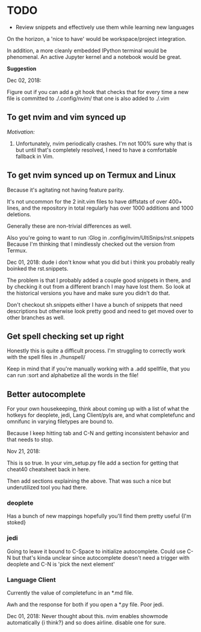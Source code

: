 # TODO

- Review snippets and effectively use them while learning new languages

On the horizon, a 'nice to have' would be workspace/project integration.

In addition, a more cleanly embedded IPython terminal would be phenomenal.
An active Jupyter kernel and a notebook would be great.


**Suggestion**

Dec 02, 2018:

Figure out if you can add a git hook that checks that for every time a new
file is committed to ./.config/nvim/ that one is also added to ./.vim

## To get nvim and vim synced up

*Motivation:*

1. Unfortunately, nvim periodically crashes. I'm not 100% sure why that is
   but until that's completely resolved, I need to have a comfortable fallback
   in Vim.

## To get nvim synced up on Termux and Linux

Because it's agitating not having feature parity.

It's not uncommon for the 2 init.vim files to have diffstats of over 400+ lines,
and the repository in total regularly has over 1000 additions and 1000 deletions.

Generally these are non-trivial differences as well.

Also you're going to want to run :Glog in .config/nvim/UltiSnips/rst.snippets
Because I'm thinking that I mindlessly checked out the version from Termux.

Dec 01, 2018: dude i don't know what you did but i think you probably
really boinked the rst.snippets.


The problem is that I probably added a couple good snippets in there, and by
checking it out from a different branch I may have lost them. So look at the
historical versions you have and make sure you didn't do that.

Don't checkout sh.snippets either I have a bunch of snippets that need
descriptions but otherwise look pretty good and need to get moved over
to other branches as well.


## Get spell checking set up right

Honestly this is quite a difficult process. I'm struggling to correctly work
with the spell files in ./hunspell/

Keep in mind that if you're manually working with a .add spellfile, that you
can run :sort and alphabetize all the words in the file!


## Better autocomplete

For your own housekeeping, think about coming up with a list of what the
hotkeys for deoplete, jedi, Lang Client/pyls are, and what completefunc and
omnifunc in varying filetypes are bound to.

Because I keep hitting tab and C-N and getting inconsistent behavior and
that needs to stop.

Nov 21, 2018:

This is so true. In your vim_setup.py file add a section for getting that cheat40
cheatsheet back in here.

Then add sections explaining the above. That was such a nice but underutilized
tool you had there.

### deoplete

Has a bunch of new mappings hopefully you'll find them pretty useful {I'm stoked}

### jedi

Going to leave it bound to C-Space to initialize autocomplete. Could use C-N
but that's kinda unclear since autocomplete doesn't need a trigger with
deoplete and C-N is 'pick the next element'

### Language Client

Currently the value of completefunc in an \*.md file.

Awh and the response for both if you open a \*.py file. Poor jedi.


Dec 01, 2018:
Never thought about this. nvim enables showmode automatically {i think?} and
so does airline. disable one for sure.
